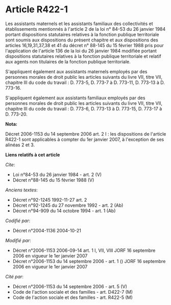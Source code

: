 # Article R422-1

Les assistants maternels et les assistants familiaux des collectivités et établissements mentionnés à l'article 2 de la loi
n° 84-53 du 26 janvier 1984 portant dispositions statutaires relatives à la fonction publique territoriale sont soumis aux
dispositions du présent chapitre et aux dispositions des articles 16,19,31,37,38 et 41 du décret n° 88-145 du 15 février 1988
pris pour l'application de l'article 136 de la loi du 26 janvier 1984 modifiée portant dispositions statutaires relatives à
la fonction publique territoriale et relatif aux agents non titulaires de la fonction publique territoriale. 

S'appliquent également aux assistants maternels employés par des personnes morales de droit public les articles suivants du
livre VII, titre VII, chapitre III du code du travail : D. 773-5, D. 773-7 à D. 773-11, D. 773-13 à D. 773-16. 

S'appliquent également aux assistants familiaux employés par des personnes morales de droit public les articles suivants du
livre VII, titre VII, chapitre III du code du travail : D. 773-6, D. 773-13 à D. 773-15, D. 773-17 à D. 773-20.

**Nota:**

Décret 2006-1153 du 14 septembre 2006 art. 2 I : les dispositions de l'article R422-1 sont applicables à compter du 1er
janvier 2007, à l'exception de ses alinéas 2 et 3.

**Liens relatifs à cet article**

_Cite_:

  - Loi n°84-53 du 26 janvier 1984 - art. 2 (V)
  - Décret n°88-145 du 15 février 1988 (V)

_Anciens textes_:

  - Décret n°92-1245 1992-11-27 art. 2
  - Décret n°92-1245 du 27 novembre 1992 - art. 2 (Ab)
  - Décret n°94-909 du 14 octobre 1994 - art. 1 (Ab)

_Codifié par_:

  - Décret n°2004-1136 2004-10-21

_Modifié par_:

  - Décret n°2006-1153 2006-09-14 art. 1 I, VII, VIII JORF 16 septembre 2006 en vigueur le 1er janvier 2007
  - Décret n°2006-1153 du 14 septembre 2006 - art. 1 () JORF 16 septembre 2006 en vigueur le 1er janvier 2007

_Cité par_:

  - Décret n°2006-1153 du 14 septembre 2006 - art. 5 (V)
  - Code de l'action sociale et des familles - art. D422-7 (M)
  - Code de l'action sociale et des familles - art. R422-5 (M)
